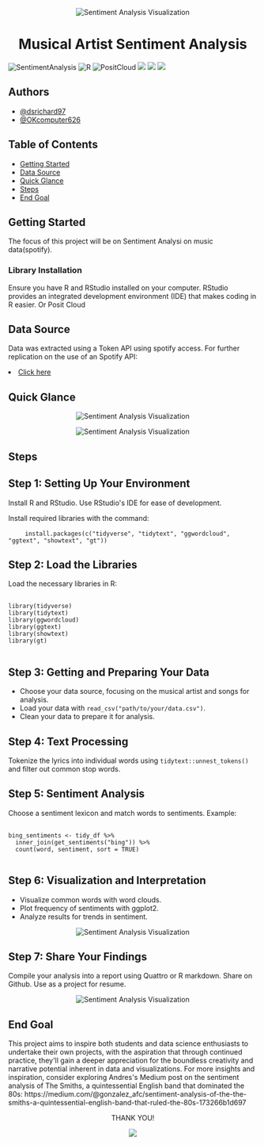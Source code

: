<!-- center banner -->
<p align="center">
  <img src="sent.jpg" alt="Sentiment Analysis Visualization" width="auto" height="auto" allow="autoplay">
</p>
<h1 align="center">Musical Artist Sentiment Analysis</h1>


<!-- badges -->

<p>
  <img src="https://img.shields.io/badge/SentimentAnalysis%2B-green" title="SentimentAnalysis">
  <img src="https://img.shields.io/badge/R%2B-orange" title="R">
  <img src="https://img.shields.io/badge/PositCloud%2B-red" title="PositCloud">
  <img src="https://img.shields.io/github/last-commit/dsrichard97/csulbdataday24M">
  <img src="https://img.shields.io/github/repo-size/dsrichard97/csulbdataday24M">
  <a href="https://csulb-my.sharepoint.com/:p:/g/personal/richard_diazdeleon01_student_csulb_edu/EfUQmYeepklGuTnI-FlHDHEB2l40VsG7RZco3VMdSsxJgA?e=2Kte6m"><img 
  src="https://img.shields.io/badge/PowerPoint-darkblue"></a>

<!-- Authors -->
<p>
  <h2>Authors</h2>
  <ul>
    <li><a href="https://github.com/dsrichard97">@dsrichard97</a></li>
    <li><a href="https://github.com/OKcomputer626">@OKcomputer626</a></li>

  </ul>
</p>

<!-- Table of Contents -->
<p>
  <h2>Table of Contents</h2>
  <ul>
    <li><a href="#how-to" target="_parent">Getting Started</a></li>
    <li><a href="#data-source">Data Source</a></li>
    <li><a href="#glance">Quick Glance</a></li>
    <li><a href="#steps">Steps</a></li>
    <li><a href="#motivation">End Goal</a></li>

  </ul>
</p>

<!-- Getting started -->

<P>
  <section id="how-to">
    <h2>Getting Started</h2>
    <p>
    The focus of this project will be on Sentiment Analysi on music data(spotify).
    </p>

  
  <h3>Library Installation</h3>
    <p>
    Ensure you have R and RStudio installed on your computer. RStudio provides an integrated development environment (IDE) that makes coding in R easier. Or Posit Cloud
    </p>
  </section>
</P>

<!-- Data Source -->
<p>
  <section id="data-source">
    <h2>Data Source</h2>
    <p>
      Data was extracted using a Token API using spotify access. For further replication on the use of an Spotify API: <li><a href="https://developer.spotify.com/documentation/web-api">Click here</a></li>
    </p>
  </section>
</p>

<!-- Quick Glance at Results-->
<p>
  <section id="glance">
    <h2>Quick Glance</h2>

<p align="center">
  <img src="foto/bill.jpeg" alt="Sentiment Analysis Visualization" width="auto" height="auto" allow="autoplay">
</p>

<p align="center">
  <img src="foto/bill2.jpeg" alt="Sentiment Analysis Visualization" width="auto" height="auto" allow="autoplay">
</p>



<!-- Steps-->
<p>
  <section id="steps">
    <h2>Steps</h2>
    <h2>Step 1: Setting Up Your Environment</h2>
<p>Install R and RStudio. Use RStudio's IDE for ease of development.</p>
<p>Install required libraries with the command:</p>
<pre>
    <code>install.packages(c("tidyverse", "tidytext", "ggwordcloud", "ggtext", "showtext", "gt"))</code>
</pre>

<h2>Step 2: Load the Libraries</h2>
<p>Load the necessary libraries in R:</p>
<pre>
    <code>
library(tidyverse)
library(tidytext)
library(ggwordcloud)
library(ggtext)
library(showtext)
library(gt)
    </code>
</pre>

<h2>Step 3: Getting and Preparing Your Data</h2>
<ul>
    <li>Choose your data source, focusing on the musical artist and songs for analysis.</li>
    <li>Load your data with <code>read_csv("path/to/your/data.csv")</code>.</li>
    <li>Clean your data to prepare it for analysis.</li>
</ul>

<h2>Step 4: Text Processing</h2>
<p>Tokenize the lyrics into individual words using <code>tidytext::unnest_tokens()</code> and filter out common stop words.</p>

<h2>Step 5: Sentiment Analysis</h2>
<p>Choose a sentiment lexicon and match words to sentiments. Example:</p>
<pre>
    <code>
bing_sentiments &lt;- tidy_df %>%
  inner_join(get_sentiments("bing")) %>%
  count(word, sentiment, sort = TRUE)
    </code>
</pre>

<h2>Step 6: Visualization and Interpretation</h2>
<ul>
    <li>Visualize common words with word clouds.</li>
    <li>Plot frequency of sentiments with ggplot2.</li>
    <li>Analyze results for trends in sentiment.</li>
</ul>

<p align="center">
  <img src="foto/Scatt.jpeg" alt="Sentiment Analysis Visualization" width="auto" height="auto" allow="autoplay">
</p>

<h2>Step 7: Share Your Findings</h2>
<p>Compile your analysis into a report using Quattro or R markdown. Share on Github. Use as a project for resume.</p>

</body>
  </section>
</p>

<p align="center">
  <img src="foto/ag.jpeg" alt="Sentiment Analysis Visualization" width="auto" height="auto" allow="autoplay">
</p>

<!-- Quick Glance at Results-->
<p>
  <section id="motivation">
    <h2>End Goal</h2>
    <p>
      This project aims to inspire both students and data science enthusiasts to undertake their own projects, with the aspiration that through continued practice, they'll gain a deeper appreciation for the boundless creativity and narrative potential inherent in data and visualizations. For more insights and inspiration, consider exploring Andres's Medium post on the sentiment analysis of The Smiths, a quintessential English band that dominated the 80s: https://medium.com/@gonzalez_afc/sentiment-analysis-of-the-the-smiths-a-quintessential-english-band-that-ruled-the-80s-173266b1d697 </a></li>
    </p>
  </section>
</p>


<p align="center">
  THANK YOU!
</p>

<div style="text-align: center;">
  <p align="center">
    <IMG SRC="foto/dance.gif">
  </p>
</div>

